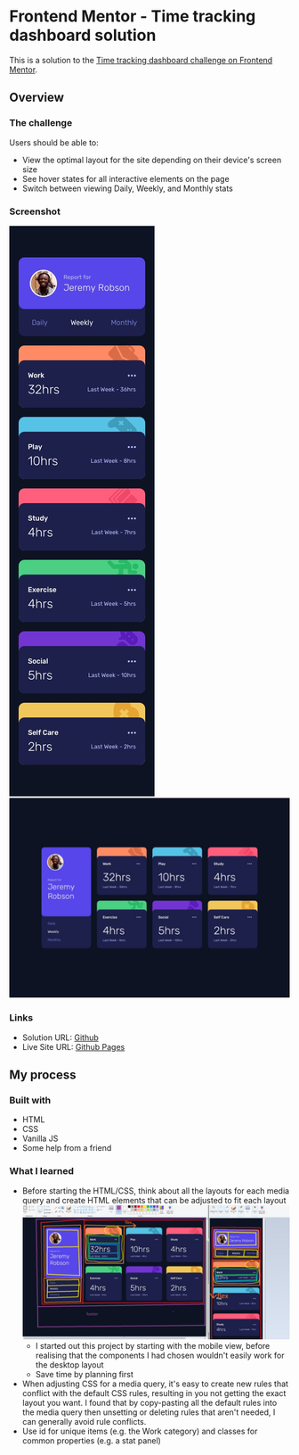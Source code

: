# Frontend Mentor - Time tracking dashboard solution

This is a solution to the [Time tracking dashboard challenge on Frontend Mentor](https://www.frontendmentor.io/challenges/time-tracking-dashboard-UIQ7167Jw). 

## Overview

### The challenge

Users should be able to:

- View the optimal layout for the site depending on their device's screen size
- See hover states for all interactive elements on the page
- Switch between viewing Daily, Weekly, and Monthly stats

### Screenshot

![](./design/mobile-design.jpg)
![](./design/desktop-design.jpg)

### Links

- Solution URL: [Github](https://github.com/jeremylloyd/frontend-mentor-time-tracking-dashboard)
- Live Site URL: [Github Pages](https://jeremylloyd.github.io/frontend-mentor-time-tracking-dashboard/)

## My process

### Built with

- HTML
- CSS
- Vanilla JS
- Some help from a friend

### What I learned

- Before starting the HTML/CSS, think about all the layouts for each media query and create HTML elements that can be adjusted to fit each layout
  ![project planning](./design/html-design.PNG)
  - I started out this project by starting with the mobile view, before realising that the components I had chosen wouldn't easily work for the desktop layout
  - Save time by planning first
- When adjusting CSS for a media query, it's easy to create new rules that conflict with the default CSS rules, resulting in you not getting the exact layout you want. I found that by copy-pasting all the default rules into the media query then unsetting or deleting rules that aren't needed, I can generally avoid rule conflicts.
- Use id for unique items (e.g. the Work category) and classes for common properties (e.g. a stat panel)